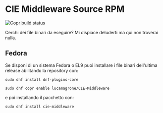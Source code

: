 # CIE Middleware Source RPM
[![Copr build status](https://copr.fedorainfracloud.org/coprs/lucamagrone/CIE-Middleware/package/cie-middleware/status_image/last_build.png)](https://copr.fedorainfracloud.org/coprs/lucamagrone/CIE-Middleware/package/cie-middleware)

Cerchi dei file binari da eseguire? Mi dispiace deluderti ma qui non troverai nulla.

## Fedora
Se disponi di un sistema Fedora o EL9 puoi installare i file binari dell'ultima release abilitando la repository con:

`sudo dnf install dnf-plugins-core`

`sudo dnf copr enable lucamagrone/CIE-Middleware`

e poi installando il pacchetto con:

`sudo dnf install cie-middleware`
